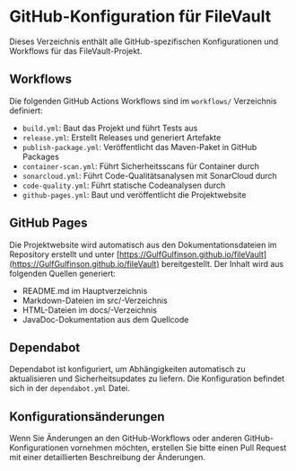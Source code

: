 # GitHub-Konfiguration für FileVault

Dieses Verzeichnis enthält alle GitHub-spezifischen Konfigurationen und Workflows für das FileVault-Projekt.

## Workflows

Die folgenden GitHub Actions Workflows sind im `workflows/` Verzeichnis definiert:

- `build.yml`: Baut das Projekt und führt Tests aus
- `release.yml`: Erstellt Releases und generiert Artefakte
- `publish-package.yml`: Veröffentlicht das Maven-Paket in GitHub Packages
- `container-scan.yml`: Führt Sicherheitsscans für Container durch
- `sonarcloud.yml`: Führt Code-Qualitätsanalysen mit SonarCloud durch
- `code-quality.yml`: Führt statische Codeanalysen durch
- `github-pages.yml`: Baut und veröffentlicht die Projektwebsite

## GitHub Pages

Die Projektwebsite wird automatisch aus den Dokumentationsdateien im Repository erstellt und unter [https://GulfGulfinson.github.io/fileVault](https://GulfGulfinson.github.io/fileVault) bereitgestellt. Der Inhalt wird aus folgenden Quellen generiert:

- README.md im Hauptverzeichnis
- Markdown-Dateien im src/-Verzeichnis
- HTML-Dateien im docs/-Verzeichnis
- JavaDoc-Dokumentation aus dem Quellcode

## Dependabot

Dependabot ist konfiguriert, um Abhängigkeiten automatisch zu aktualisieren und Sicherheitsupdates zu liefern. Die Konfiguration befindet sich in der `dependabot.yml` Datei.

## Konfigurationsänderungen

Wenn Sie Änderungen an den GitHub-Workflows oder anderen GitHub-Konfigurationen vornehmen möchten, erstellen Sie bitte einen Pull Request mit einer detaillierten Beschreibung der Änderungen. 